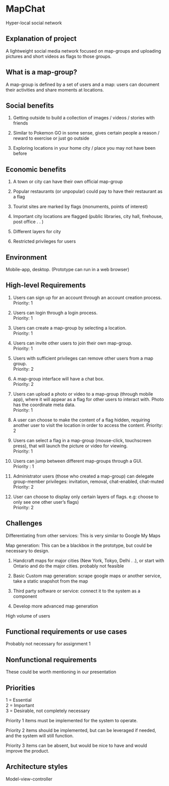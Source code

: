 # MapChat
Hyper-local social network

## Explanation of project

A lightweight social media network focused on map-groups and uploading pictures and short videos as flags to those groups. 

## What is a map-group?

A map-group is defined by a set of users and a map: users can document their activities and share moments at locations. 

## Social benefits

1. Getting outside to build a collection of images / videos / stories with friends

2. Similar to Pokemon GO in some sense, gives certain people a reason / reward to exercise or just go outside

3. Exploring locations in your home city / place you may not have been before

## Economic benefits

1. A town or city can have their own official map-group

2. Popular restaurants (or unpopular) could pay to have their restaurant as a flag

3. Tourist sites are marked by flags (monuments, points of interest)

4. Important city locations are flagged (public libraries, city hall, firehouse, post office . . )

5. Different layers for city

6. Restricted privileges for users

## Environment

Mobile-app, desktop. (Prototype can run in a web browser)

## High-level Requirements


1. Users can sign up for an account through an account creation process.\
Priority: 1

2. Users can login through a login process.\
Priority: 1

3. Users can create a map-group by selecting a location.\
Priority: 1

4. Users can invite other users to join their own map-group.\
Priority: 1

5. Users with sufficient privileges can remove other users from a map group.\
Priority: 2

6. A map-group interface will have a chat box.\
Priority: 2

7. Users can upload a photo or video to a map-group (through mobile app), where it will appear as a flag for other users to interact with. Photo has the coordinate meta data.\
Priority: 1

8. A user can choose to make the content of a flag hidden, requiring another user to visit the location in order to access the content. 
Priority: 2

9. Users can select a flag in a map-group (mouse-click, touchscreen press), that will launch the picture or video for viewing.\
Priority: 1

10. Users can jump between different map-groups through a GUI.\
Priority : 1

11. Administrator users (those who created a map-group) can delegate group-member privileges: invitation, removal, chat-enabled, chat-muted\
Priority: 2

12. User can choose to display only certain layers of flags. e.g: choose to only see one other user’s flags)\
Priority: 2

## Challenges 

Differentiating from other services: This is very similar to Google My Maps

Map generation: This can be a blackbox in the prototype, but could be necessary to design.

1. Handcraft maps for major cities (New York, Tokyo, Delhi . .), or start with Ontario and do the major cities. probably not feasible

2. Basic Custom map generation: scrape google maps or another service, take a static snapshot from the map

3. Third party software or service: connect it to the system as a component

4. Develop more advanced map generation

High volume of users

## Functional requirements or use cases

Probably not necessary for assignment 1

## Nonfunctional requirements

These could be worth mentioning in our presentation

## Priorities

1 = Essential\
2 = Important\
3 = Desirable, not completely necessary

Priority 1 items must be implemented for the system to operate.

Priority 2 items should be implemented, but can be leveraged if needed, and the system will still function.

Priority 3 items can be absent, but would be nice to have and would improve the product.

## Architecture styles

Model-view-controller





